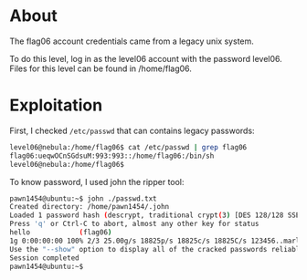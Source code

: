 # About
The flag06 account credentials came from a legacy unix system.

To do this level, log in as the level06 account with the password level06. Files for this level can be found in /home/flag06.

# Exploitation
First, I checked `/etc/passwd` that can contains legacy passwords:
```bash
level06@nebula:/home/flag06$ cat /etc/passwd | grep flag06
flag06:ueqwOCnSGdsuM:993:993::/home/flag06:/bin/sh
level06@nebula:/home/flag06$
```

To know password, I used john the ripper tool:
```bash
pawn1454@ubuntu:~$ john ./passwd.txt 
Created directory: /home/pawn1454/.john
Loaded 1 password hash (descrypt, traditional crypt(3) [DES 128/128 SSE2-16])
Press 'q' or Ctrl-C to abort, almost any other key for status
hello            (flag06)
1g 0:00:00:00 100% 2/3 25.00g/s 18825p/s 18825c/s 18825C/s 123456..marley
Use the "--show" option to display all of the cracked passwords reliably
Session completed
pawn1454@ubuntu:~$ 
```

